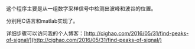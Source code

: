 这个程序主要是从一组数字采样信号中检测出波峰和波谷的位置。

分别用C语言和matlab实现了。

详细步骤可以访问我的个人博客：[http://cighao.com/2016/05/31/find-peaks-of-signal/](http://cighao.com/2016/05/31/find-peaks-of-signal/)
